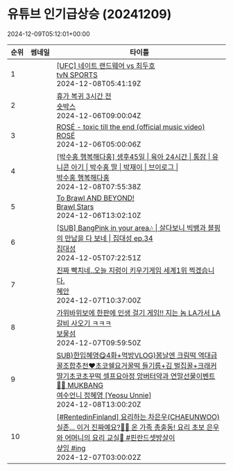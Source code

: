 # 유튜브 인기급상승 (20241209)

2024-12-09T05:12:01+00:00
<table><thead><tr><th nowrap>순위</th><th nowrap>썸네일</th><th nowrap>타이틀</th></tr></thead><tbody><tr><td>1</td><td><img src="https://i.ytimg.com/vi/_2kea1-hU4s/default.jpg" alt="" /></td><td><a href="https://www.youtube.com/watch?v=_2kea1-hU4s" target="_blank">[UFC] 네이트 랜드웨어 vs 최두호</a><br /><a href="https://www.youtube.com/channel/UCtybqqaTj6Nx74Azdz1KrsA" target="_blank">tvN SPORTS</a><br />2024-12-08T05:41:19Z</td></tr><tr><td>2</td><td><img src="https://i.ytimg.com/vi/42dPcnz1RPw/default.jpg" alt="" /></td><td><a href="https://www.youtube.com/watch?v=42dPcnz1RPw" target="_blank">휴가 복귀 3시간 전</a><br /><a href="https://www.youtube.com/channel/UC1B6SalAoiJD7eHfMUA9QrA" target="_blank">숏박스</a><br />2024-12-06T09:00:04Z</td></tr><tr><td>3</td><td><img src="https://i.ytimg.com/vi/eA0lHNZ1KCA/default.jpg" alt="" /></td><td><a href="https://www.youtube.com/watch?v=eA0lHNZ1KCA" target="_blank">ROSÉ - toxic till the end (official music video)</a><br /><a href="https://www.youtube.com/channel/UCBo1hnzxV9rz3WVsv__Rn1g" target="_blank">ROSÉ</a><br />2024-12-06T05:00:06Z</td></tr><tr><td>4</td><td><img src="https://i.ytimg.com/vi/Givmrz2dN_s/default.jpg" alt="" /></td><td><a href="https://www.youtube.com/watch?v=Givmrz2dN_s" target="_blank">[박수홍 행복해다홍] 생후45일 | 육아 24시간 | 통잠 | 유니콘 아기 | 박수홍 딸 | 박재이 | 브이로그 |</a><br /><a href="https://www.youtube.com/channel/UCKUz_7LxgiMXa0lrwzzsKTQ" target="_blank">박수홍 행복해다홍</a><br />2024-12-08T07:55:38Z</td></tr><tr><td>5</td><td><img src="https://i.ytimg.com/vi/PtutVHfyBx8/default.jpg" alt="" /></td><td><a href="https://www.youtube.com/watch?v=PtutVHfyBx8" target="_blank">To Brawl AND BEYOND!</a><br /><a href="https://www.youtube.com/channel/UCooVYzDxdwTtGYAkcPmOgOw" target="_blank">Brawl Stars</a><br />2024-12-06T13:02:10Z</td></tr><tr><td>6</td><td><img src="https://i.ytimg.com/vi/UwV0MYg0CxM/default.jpg" alt="" /></td><td><a href="https://www.youtube.com/watch?v=UwV0MYg0CxM" target="_blank">[SUB] BangPink in your area🎶 | 살다보니 빅뱅과 블핑의 만남을 다 보네 | 집대성 ep.34</a><br /><a href="https://www.youtube.com/channel/UC64aGo-8uz1dndBAB3VtL2w" target="_blank">집대성</a><br />2024-12-05T07:22:51Z</td></tr><tr><td>7</td><td><img src="https://i.ytimg.com/vi/C8ceooZlNOs/default.jpg" alt="" /></td><td><a href="https://www.youtube.com/watch?v=C8ceooZlNOs" target="_blank">진짜 빡치네..오늘 지렁이 키우기게임 세계1위 찍겠습니다.</a><br /><a href="https://www.youtube.com/channel/UC8CIM3d3zDYMk-3T5aAz0yw" target="_blank">혜안</a><br />2024-12-07T10:37:00Z</td></tr><tr><td>8</td><td><img src="https://i.ytimg.com/vi/UTESqCXoMIU/default.jpg" alt="" /></td><td><a href="https://www.youtube.com/watch?v=UTESqCXoMIU" target="_blank">가위바위보에 한판에 인생 걸기 게임!! 지는 놈 LA가서 LA갈비 사오기 ㅋㅋㅋ</a><br /><a href="https://www.youtube.com/channel/UC9ZLv1m7QDLv991X1-p50AA" target="_blank">보물섬</a><br />2024-12-07T09:59:50Z</td></tr><tr><td>9</td><td><img src="https://i.ytimg.com/vi/LZEhXqKRwIA/default.jpg" alt="" /></td><td><a href="https://www.youtube.com/watch?v=LZEhXqKRwIA" target="_blank">SUB)한입혜영😋4화+먹방VLOG)봄날엔 크림떡 역대급 꿀조합추천❤️초코쉘요거꿀떡 들기름+김 벌집꿀+크래커 딸기초코초꾸떡 셀프요아정 앙버터약과 연말선물이벤트👏🏻 MUKBANG</a><br /><a href="https://www.youtube.com/channel/UCrIxxmIq7logJFN6Bw_1KTA" target="_blank">여수언니 정혜영 [Yeosu Unnie]</a><br />2024-12-08T13:00:20Z</td></tr><tr><td>10</td><td><img src="https://i.ytimg.com/vi/03M8Zqfe-e0/default.jpg" alt="" /></td><td><a href="https://www.youtube.com/watch?v=03M8Zqfe-e0" target="_blank">[#RentedinFinland] 요리하는 차은우(CHAEUNWOO) 실존... 이거 진짜예요?👨‍🍳 온 가족 총출동! 요리 초보 은우와 어머니의 요리 교실🍳 #핀란드셋방살이</a><br /><a href="https://www.youtube.com/channel/UCwNVDlUgdBlmVWRPy4Nk0Dw" target="_blank">샾잉 #ing</a><br />2024-12-07T03:00:02Z</td></tr></tbody></table>